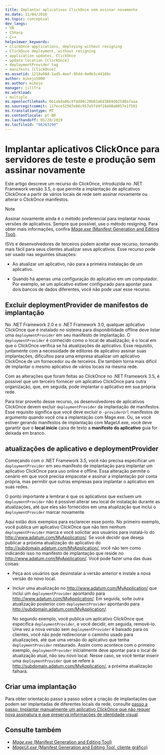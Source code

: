 ```yaml
---
title: Implantar aplicativos ClickOnce sem assinar novamente
ms.date: 11/04/2016
ms.topic: conceptual
dev_langs:
- VB
- CSharp
- C++
helpviewer_keywords:
- ClickOnce applications, deploying without resigning
- ClickOnce deployment, without resigning
- application updates, ClickOnce
- update location [ClickOnce]
- deploymentProvider tag
- manifests [ClickOnce]
ms.assetid: 1218a98d-1ad5-4eef-95dd-0e0b3c44168c
author: mikejo5000
ms.author: mikejo
manager: jillfra
ms.workload:
- multiple
ms.openlocfilehash: 0b1abda86c8fdd80c20b03a6d3869d025d0a7aaa
ms.sourcegitcommit: 117ece52507e86c957a5fd4f28d48a0057e1f581
ms.translationtype: MT
ms.contentlocale: pt-BR
ms.lasthandoff: 05/28/2019
ms.locfileid: "66263290"
---
```

# <a name="deploy-clickonce-applications-for-testing-and-production-servers-without-resigning"></a>Implantar aplicativos ClickOnce para servidores de teste e produção sem assinar novamente
Este artigo descreve um recurso do ClickOnce, introduzida no .NET Framework versão 3.5, o que permite a implantação de aplicativos ClickOnce a partir de vários locais de rede sem assinar novamente ou alterar o ClickOnce manifestos.

> [!NOTE]
> Assinar novamente ainda é o método preferencial para implantar novas versões de aplicativos. Sempre que possível, use o método resigning. Para obter mais informações, confira [*Mage.exe* (Manifest Generation and Editing Tool)](/dotnet/framework/tools/mage-exe-manifest-generation-and-editing-tool).

 ISVs e desenvolvedores de terceiros podem aceitar esse recurso, tornando mais fácil para seus clientes atualizar seus aplicativos. Esse recurso pode ser usado nas seguintes situações:

- Ao atualizar um aplicativo, não para a primeira instalação de um aplicativo.

- Quando há apenas uma configuração do aplicativo em um computador. Por exemplo, se um aplicativo estiver configurado para apontar para dois bancos de dados diferentes, você não pode usar esse recurso.

## <a name="exclude-deploymentprovider-from-deployment-manifests"></a>Excluir deploymentProvider de manifestos de implantação
 No .NET Framework 2.0 e o .NET Framework 3.0, qualquer aplicativo ClickOnce que é instalado no sistema para disponibilidade offline deve listar uma `deploymentProvider` em seu manifesto de implantação. O `deploymentProvider` é conhecido como o local de atualização; é o local em que o ClickOnce verifica se há atualizações de aplicativo. Esse requisito, juntamente com a necessidade de editores de aplicativo assinar suas implantações, dificultou para uma empresa atualizar um aplicativo ClickOnce de um fornecedor ou de terceiros. Ele também torna mais difícil de implantar o mesmo aplicativo de vários locais na mesma rede.

 Com as alterações que foram feitas ao ClickOnce no .NET Framework 3.5, é possível que um terceiro fornecer um aplicativo ClickOnce para outra organização, que, em seguida, pode implantar o aplicativo em sua própria rede.

 Para tirar proveito desse recurso, os desenvolvedores de aplicativos ClickOnce devem excluir `deploymentProvider` da implantação de manifestos. Esse requisito significa que você deve excluir o `-providerUrl` manifestos de argumento quando você cria a implantação com Mage.exe. Ou, se você estiver gerando manifestos de implantação com MageUI.exe, você deve garantir que o **local inicie** caixa de texto a **manifesto do aplicativo** guia for deixada em branco.

## <a name="deploymentprovider-and-application-updates"></a>atualizações de aplicativo e deploymentProvider
 Começando com o .NET Framework 3.5, você não precisa especificar um `deploymentProvider` em seu manifesto de implantação para implantar um aplicativo ClickOnce para uso online e offline. Essa alteração permite o cenário em que você precisa empacotar e assinar a implantação por conta própria, mas permitir que outras empresas para implantar o aplicativo em suas redes.

 O ponto importante a lembrar é que os aplicativos que excluem um `deploymentProvider` não é possível alterar seu local de instalação durante as atualizações, até que eles são fornecidos em uma atualização que inclui o `deploymentProvider` marcar novamente.

 Aqui estão dois exemplos para esclarecer esse ponto. No primeiro exemplo, você publica um aplicativo ClickOnce que não tem nenhum `deploymentProvider` marca e você solicitar aos usuários para instalá-lo do http://www.adatum.com/MyApplication/. Se você decidir que deseja publicar a próxima atualização do aplicativo do http://subdomain.adatum.com/MyApplication/, você não tem como indicando isso no manifesto de implantação que reside no http://www.adatum.com/MyApplication/. Você pode fazer uma das duas coisas:

- Peça aos usuários que desinstalar a versão anterior e instale a nova versão do novo local.

- Incluir uma atualização no http://www.adatum.com/MyApplication/ que inclui um `deploymentProvider` apontando para http://www.adatum.com/MyApplication/. Em seguida, solte outra atualização posterior com `deploymentProvider` apontando para http://subdomain.adatum.com/MyApplication/.

  No segundo exemplo, você publica um aplicativo ClickOnce que especifica `deploymentProvider`, e você decidir, em seguida, removê-lo. Uma vez a nova versão sem `deploymentProvider` é baixado para os clientes, você não pode redirecionar o caminho usado para atualizações, até que uma versão do aplicativo que tenha `deploymentProvider` restaurado. Assim como acontece com o primeiro exemplo, `deploymentProvider` inicialmente deve apontar para o local de atualização atual, não seu novo local. Nesse caso, se você tentar inserir uma `deploymentProvider` que se refere à http://subdomain.adatum.com/MyApplication/, a próxima atualização falhará.

## <a name="create-a-deployment"></a>Criar uma implantação
 Para obter orientação passo a passo sobre a criação de implantações que podem ser implantadas de diferentes locais da rede, consulte [passo a passo: Implantar manualmente um aplicativo ClickOnce que não requer nova assinatura e que preserva informações de identidade visual](../deployment/walkthrough-manually-deploying-a-clickonce-app-no-re-signing-required.md).

## <a name="see-also"></a>Consulte também
- [*Mage.exe* (Manifest Generation and Editing Tool)](/dotnet/framework/tools/mage-exe-manifest-generation-and-editing-tool)
- [*MageUI.exe* (Manifest Generation and Editing Tool, cliente gráfico)](/dotnet/framework/tools/mageui-exe-manifest-generation-and-editing-tool-graphical-client)
